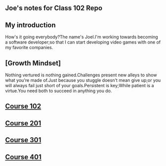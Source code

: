 ## Joe's notes for Class 102 Repo

## My introduction 
How's it going everybody?The name's Joel.I'm working towards becoming a software developer;so that I can start developing video games with one of my favorite companies.

## [Growth Mindset]
Nothing vertured is nothing gained.Challenges present new alleys to show what you're made of.Just because you stuggle doesn't mean give up;or you will always fail just short of your goals.Persistent is key;While patient is a virtue.You need both to succeed in anything you do. 
## [Course 102](./Code102-IntrotosoftwareDevelopment/Class01/Lab01/README.md)

## [Course 201](./Code201-FoundationsofSoftwareDevelopment/Class01/Lab01/README.md)

## [Course 301](./Code301-IntermediateSoftwareDevelopment/Class01/Lab01/README.md)

## [Course 401](./Code401-AdvancedSoftwareDevelopment/Class01/Lab01/README.md)
